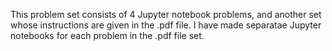 This problem set consists of 4 Jupyter notebook problems, and another set whose instructions are given in the .pdf file.  I have made separatae Jupyter notebooks for each problem in the .pdf file set.
